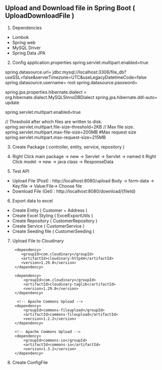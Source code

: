 ## Upload and Download file in Spring Boot ( UploadDownloadFile )
1. Dependencies
- Lombok
- Spring web
- MySQL Driver
- Spring Data JPA
2. Config application.properties
   spring.servlet.multipart.enabled=true

spring.datasource.url= jdbc:mysql://localhost:3306/file_db?useSSL=false&serverTimezone=UTC&useLegacyDatetimeCode=false
spring.datasource.username= root
spring.datasource.password=

spring.jpa.properties.hibernate.dialect = org.hibernate.dialect.MySQL5InnoDBDialect
spring.jpa.hibernate.ddl-auto= update


spring.servlet.multipart.enabled=true

// Threshold after which files are written to disk.
spring.servlet.multipart.file-size-threshold=2KB
// Max file size.
spring.servlet.multipart.max-file-size=200MB
#Max request size
spring.servlet.multipart.max-request-size=215MB

3. Create Package ( controller, entity, service, repository )

4. Right Click main package -> new -> Servlet -> Servlet -> named it
   Right Click model -> new -> java class -> ResponseData

5. Test API
- Upload File (Post) : http://localhost:8080/upload
  Body -> form-data -> Key:file -> Value:File-> Choose file
- Download File (Get) : http://localhost:8080/download/{fileId}

6. Export data to excel
- Create Entity ( Customer + Address )
- Create Excel Styling ( ExcelExportUtils )
- Create Repository ( CustomerRepository )
- Create Service ( CustomerService )
- Create Seeding file ( CustomerSeeding )

7. Upload File to Cloudinary

        <dependency>
           <groupId>com.cloudinary</groupId>
           <artifactId>cloudinary-http44</artifactId>
           <version>1.29.0</version>
        </dependency>

        <dependency>
            <groupId>com.cloudinary</groupId>
            <artifactId>cloudinary-taglib</artifactId>
            <version>1.29.0</version>
        </dependency>

         <!-- Apache Commons Upload -->
        <dependency>
            <groupId>commons-fileupload</groupId>
            <artifactId>commons-fileupload</artifactId>
            <version>1.2.2</version>
        </dependency>

        <!-- Apache Commons Upload -->
        <dependency>
            <groupId>commons-io</groupId>
            <artifactId>commons-io</artifactId>
            <version>1.3.2</version>
        </dependency>

8. Create ConfigFile